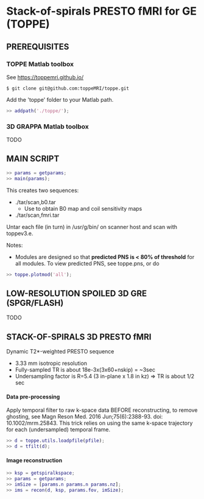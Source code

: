 # Stack-of-spirals PRESTO fMRI for GE (TOPPE)

## PREREQUISITES

### TOPPE Matlab toolbox
See https://toppemri.github.io/
```
$ git clone git@github.com:toppeMRI/toppe.git
```

Add the 'toppe' folder to your Matlab path.
```matlab
>> addpath('./toppe/');
```
### 3D GRAPPA Matlab toolbox

TODO


## MAIN SCRIPT

```matlab
>> params = getparams;
>> main(params);
```

This creates two sequences:
* ./tar/scan,b0.tar
  * Use to obtain B0 map and coil sensitivity maps
* ./tar/scan,fmri.tar

Untar each file (in turn) in /usr/g/bin/ on scanner host and scan with toppev3.e.

Notes:
* Modules are designed so that **predicted PNS is < 80% of threshold** for all modules.
To view predicted PNS, see toppe.pns, or do
```matlab
>> toppe.plotmod('all');
```

## LOW-RESOLUTION SPOILED 3D GRE (SPGR/FLASH) 

TODO


## STACK-OF-SPIRALS 3D PRESTO fMRI

Dynamic T2\*-weighted PRESTO sequence
* 3.33 mm isotropic resolution
* Fully-sampled TR is about 18e-3x(3x60+nskip) = ~3sec
* Undersampling factor is R=5.4 (3 in-plane x 1.8 in kz) => TR is about 1/2 sec

#### Data pre-processing
Apply temporal filter to raw k-space data BEFORE reconstructing, to remove ghosting, see Magn Reson Med. 2016 Jun;75(6):2388-93. doi: 10.1002/mrm.25843.
This trick relies on using the same k-space trajectory for each (undersampled) temporal frame.
```matlab
>> d = toppe.utils.loadpfile(pfile);
>> d = tfilt(d);
```

#### Image reconstruction
```matlab
>> ksp = getspiralkspace;
>> params = getparams;
>> imSize = [params.n params.n params.nz];
>> ims = recon(d, ksp, params.fov, imSize);
```


